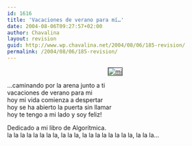 ```yaml
---
id: 1616
title: 'Vacaciones de verano para mí…'
date: 2004-08-06T09:27:57+02:00
author: Chavalina
layout: revision
guid: http://www.wp.chavalina.net/2004/08/06/185-revision/
permalink: /2004/08/06/185-revision/
---
```

<p align="center">
  <a href=http://www.chavalina.net/imagenes/fotos/miverano.jpg target=&prime;_blank&prime;><img src="http://www.chavalina.net/imagenes/fotos/thumbs/miverano.jpg" border="1" alt=mi verano></a>
</p>

…caminando por la arena junto a ti  
vacaciones de verano para mi  
hoy mi vida comienza a despertar  
hoy se ha abierto la puerta sin llamar  
hoy te tengo a mi lado y soy feliz!

Dedicado a mi libro de Algorítmica.  
la la la la la la la la, la la la, la la la la la la la la, la la la…